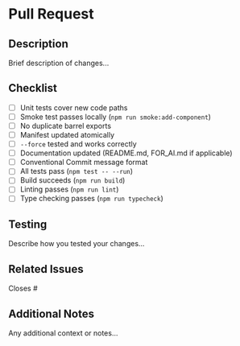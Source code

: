 # Pull Request

## Description

Brief description of changes...

## Checklist

- [ ] Unit tests cover new code paths
- [ ] Smoke test passes locally (`npm run smoke:add-component`)
- [ ] No duplicate barrel exports
- [ ] Manifest updated atomically
- [ ] `--force` tested and works correctly
- [ ] Documentation updated (README.md, FOR_AI.md if applicable)
- [ ] Conventional Commit message format
- [ ] All tests pass (`npm test -- --run`)
- [ ] Build succeeds (`npm run build`)
- [ ] Linting passes (`npm run lint`)
- [ ] Type checking passes (`npm run typecheck`)

## Testing

Describe how you tested your changes...

## Related Issues

Closes #

## Additional Notes

Any additional context or notes...
